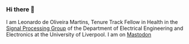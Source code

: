 ### Hi there 👋
I am Leonardo de Oliveira Martins, Tenure Track Fellow in Health in the [Signal Processing Group](https://github.com/UoL-SignalProcessingGroup) of the Department of Electrical Engineering and Electronics at the University of Liverpool. I am on <a rel="me" href="https://mstdn.science/@leomrtns">Mastodon</a>
<!--
**leomrtns/leomrtns** is a ✨ _special_ ✨ repository because its `README.md` (this file) appears on your GitHub profile.
-->
